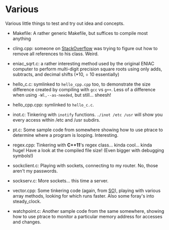 Various
=======

Various little things to test and try out idea and concepts.

* Makefile: A rather generic Makefile, but suffices to compile most anything

* cling.cpp: someone on [StackOverflow][1] was trying to figure out how to
    remove all references to his class.  Weird.

* eniac_sqrt.c: a rather interesting method used by the original ENIAC computer
    to perform multi-digit precision square roots using only adds, subtracts,
    and decimal shifts (*10, ÷ 10 essentially)

* hello_c.c: symlinked to `hello_cpp.cpp` too, to demonstrate the size difference
    created by compiling with `gcc` vs `g++`.  Less of a difference when using
    `-Wl,--as-needed`, but still... sheesh!

* hello_cpp.cpp: symlinked to `hello_c.c`.

* inot.c: Tinkering with `inotify` functions.  `./inot /etc /usr` will show you
    every access within /etc and /usr subdirs.

* pt.c: Some sample code from somewhere showing how to use ptrace to determine
    where a program is looping.  Interesting.

* regex.cpp: Tinkering with __C++11__'s regex class... kinda cool... kinda huge!
    Have a look at the compiled file size! (Even bigger with debugging symbols!)

* sockclient.c: Playing with sockets, connecting to my router.  No, those aren't
    my passwords.

* sockserv.c: More sockets... this time a server.

* vector.cpp: Some tinkering code (again, from [SO][1]), playing with various array
    methods, looking for which runs faster.  Also some foray's into steady_clock.

* watchpoint.c: Another sample code from the same somewhere, showing how to use
    ptrace to monitor a particular memory address for accesses and changes.

[1]: http://stackoverflow.com
